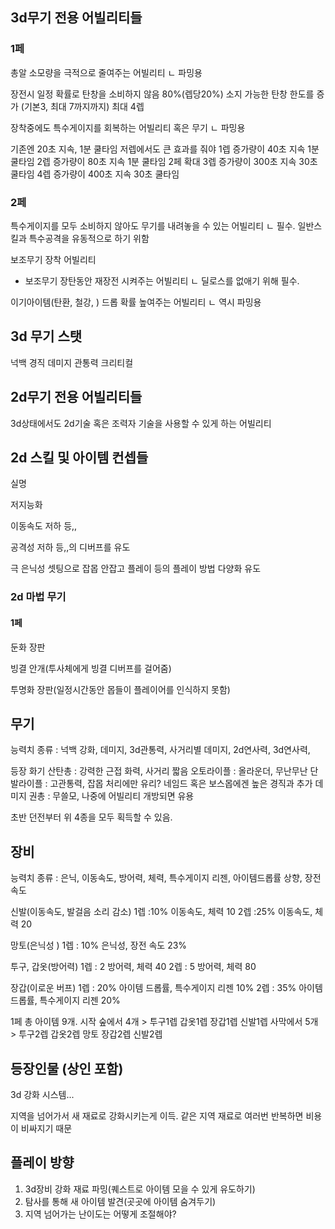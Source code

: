 ﻿
## 3d무기 전용 어빌리티들

### 1페

총알 소모량을 극적으로 줄여주는 어빌리티
ㄴ 파밍용

  장전시 일정 확률로 탄창을 소비하지 않음 80%(렙당20%)
  소지 가능한 탄창 한도를 증가 (기본3, 최대 7까지까지)
  최대 4렙

장착중에도 특수게이지를 회복하는 어빌리티 혹은 무기
ㄴ 파밍용

  기존엔 20초 지속, 1분 쿨타임
  저렙에서도 큰 효과를 줘야
  1렙 증가량이 40초 지속 1분 쿨타임
  2렙 증가량이 80초 지속 1분 쿨타임
    2페 확대
  3렙 증가량이 300초 지속 30초 쿨타임
  4렙 증가량이 400초 지속 30초 쿨타임

### 2페

특수게이지를 모두 소비하지 않아도 무기를 내려놓을 수 있는 어빌리티
ㄴ 필수. 일반스킬과 특수공격을 유동적으로 하기 위함

보조무기 장착 어빌리티
+ 보조무기 장탄동안 재장전 시켜주는 어빌리티
ㄴ 딜로스를 없애기 위해 필수.

이기아이템(탄환, 철강, ) 드롭 확률 높여주는 어빌리티
ㄴ 역시 파밍용

## 3d 무기 스탯
넉백
경직
데미지
관통력
크리티컬


## 2d무기 전용 어빌리티들

3d상태에서도 2d기술 혹은 조력자 기술을 사용할 수 있게 하는 어빌리티

## 2d 스킬 및 아이템 컨셉들

실명

저지능화

이동속도 저하 등,,

공격성 저하 등,,의 디버프를 유도

극 은닉성 셋팅으로 잡몹 안잡고 플레이 등의 플레이 방법 다양화 유도

### 2d 마법 무기

#### 1페

둔화 장판

빙결 안개(투사체에게 빙결 디버프를 걸어줌)

투명화 장판(일정시간동안 몹들이 플레이어를 인식하지 못함)

## 무기

능력치 종류 : 넉백 강화, 데미지, 3d관통력, 사거리별 데미지, 2d연사력, 3d연사력,

등장 화기
산탄총 : 강력한 근접 화력, 사거리 짧음
오토라이플 : 올라운더, 무난무난
단발라이플 : 고관통력, 잡몹 처리에만 유리? 네임드 혹은 보스몹에겐 높은 경직과 추가 데미지
권총 : 무쓸모, 나중에 어빌리티 개방되면 유용

초반 던전부터 위 4종을 모두 획득할 수 있음.

## 장비

능력치 종류 : 은닉, 이동속도, 방어력, 체력, 특수게이지 리젠, 아이템드롭률 상향, 장전속도

신발(이동속도, 발걸음 소리 감소)
1렙 :10% 이동속도, 체력 10
2렙 :25% 이동속도, 체력 20

망토(은닉성 )
1렙 : 10% 은닉성, 장전 속도 23%

투구, 갑옷(방어력)
1렙 : 2 방어력, 체력 40
2렙 : 5 방어력, 체력 80

장갑(이로운 버프)
1렙 : 20% 아이템 드롭률, 특수게이지 리젠 10%
2렙 : 35% 아이템 드롭률, 특수게이지 리젠 20%

1페 총 아이템 9개.
시작 숲에서 4개 > 투구1렙 갑옷1렙 장갑1렙 신발1렙
사막에서 5개 > 투구2렙 갑옷2렙 망토 장갑2렙 신발2렙

## 등장인물 (상인 포함)
3d 강화 시스템...

지역을 넘어가서 새 재료로 강화시키는게 이득. 같은 지역 재료로 여러번 반복하면 비용이 비싸지기 때문


## 플레이 방향
1. 3d장비 강화 재료 파밍(퀘스트로 아이템 모을 수 있게 유도하기)
2. 탐사를 통해 새 아이템 발견(곳곳에 아이템 숨겨두기)
3. 지역 넘어가는 난이도는 어떻게 조절해야?
